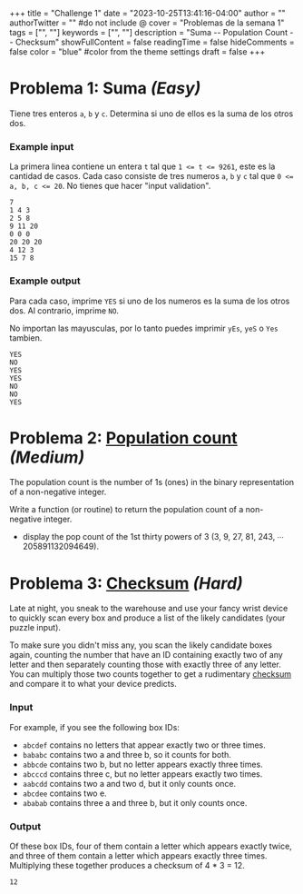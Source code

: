 +++
title = "Challenge 1"
date = "2023-10-25T13:41:16-04:00"
author = ""
authorTwitter = "" #do not include @
cover = "Problemas de la semana 1"
tags = ["", ""]
keywords = ["", ""]
description = "Suma -- Population Count -- Checksum"
showFullContent = false
readingTime = false
hideComments = false
color = "blue" #color from the theme settings
draft = false
+++

# Problema 1: Suma *(Easy)*
Tiene tres enteros `a`, `b` y `c`.
Determina si uno de ellos es la suma de los otros dos.

### Example input
La primera linea contiene un entera `t` tal que `1 <= t <= 9261`, este es la
cantidad de casos.
Cada caso consiste de tres numeros `a`, `b` y `c` tal que `0 <= a, b, c <= 20`.
No tienes que hacer "input validation".

```
7
1 4 3
2 5 8
9 11 20
0 0 0
20 20 20
4 12 3
15 7 8
```

### Example output
Para cada caso, imprime `YES` si uno de los numeros es la suma de los otros dos.
Al contrario, imprime `NO`.

No importan las mayusculas, por lo tanto puedes imprimir `yEs`, `yeS` o `Yes` 
tambien.
```
YES
NO
YES
YES
NO
NO
YES
```

# Problema 2: [Population count](https://rosettacode.org/wiki/Population_count) *(Medium)*
The population count is the number of 1s (ones) in the binary representation of
a non-negative integer.

Write a function (or routine) to return the population count of a non-negative
integer.
 -  display the pop count of the 1st thirty powers of 3 (3, 9, 27, 81, 243,
 ∙∙∙ 205891132094649).


# Problema 3: [Checksum](https://adventofcode.com/2018/day/2) *(Hard)*
Late at night, you sneak to the warehouse and use your fancy wrist device to
quickly scan every box and produce a list of the likely candidates
(your puzzle input).

To make sure you didn't miss any, you scan the likely candidate boxes again,
counting the number that have an ID containing exactly two of any letter and
then separately counting those with exactly three of any letter.
You can multiply those two counts together to get a rudimentary
[checksum](https://en.wikipedia.org/wiki/Checksum) and compare it to what your
device predicts.

### Input
For example, if you see the following box IDs:

- `abcdef` contains no letters that appear exactly two or three times.
- `bababc` contains two a and three b, so it counts for both.
- `abbcde` contains two b, but no letter appears exactly three times.
- `abcccd` contains three c, but no letter appears exactly two times.
- `aabcdd` contains two a and two d, but it only counts once.
- `abcdee` contains two e.
- `ababab` contains three a and three b, but it only counts once.

### Output
Of these box IDs, four of them contain a letter which appears exactly twice,
and three of them contain a letter which appears exactly three times.
Multiplying these together produces a checksum of 4 * 3 = 12.
```
12
```

